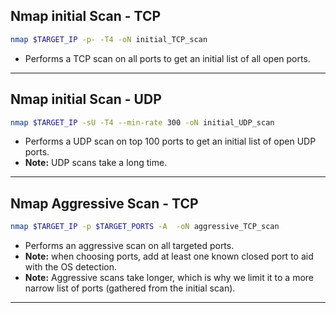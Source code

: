 ## Nmap initial Scan - TCP
```bash
nmap $TARGET_IP -p- -T4 -oN initial_TCP_scan 
```
- Performs a TCP scan on all ports to get an initial list of all open ports.

---

## Nmap initial Scan - UDP
```bash
nmap $TARGET_IP -sU -T4 --min-rate 300 -oN initial_UDP_scan 
```
- Performs a UDP scan on top 100 ports to get an initial list of open UDP ports.
- **Note:** UDP scans take a long time.

---

## Nmap Aggressive Scan - TCP
```bash
nmap $TARGET_IP -p $TARGET_PORTS -A  -oN aggressive_TCP_scan 
```
- Performs an aggressive scan on all targeted ports.
- **Note:** when choosing ports, add at least one known closed port to aid with the OS detection.
- **Note:** Aggressive scans take longer, which is why we limit it to a more narrow list of ports (gathered from the initial scan).

---

